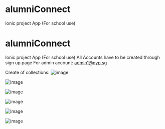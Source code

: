 # alumniConnect
Ionic project App (For school use)
# alumniConnect
Ionic project App (For school use)
All Accounts have to be created through sign up page
For admin account: admin1@nyp.sg

Create of collections:
![image](https://github.com/xlllxllx/alumniConnect/assets/152968661/b3d4809a-8414-43bd-bc42-f1d4d8b86420)

![image](https://github.com/xlllxllx/alumniConnect/assets/152968661/e6180fba-d405-49f2-aa85-1c6ebf67c320)

![image](https://github.com/xlllxllx/alumniConnect/assets/152968661/3e45bb6b-6137-438a-917c-0b42029e34e0)

![image](https://github.com/xlllxllx/alumniConnect/assets/152968661/05306dda-e810-482c-8ecf-1d1d4bbeb2e7)

![image](https://github.com/xlllxllx/alumniConnect/assets/152968661/f72faa54-c1d1-4676-a106-bb575c9c81ce)

![image](https://github.com/xlllxllx/alumniConnect/assets/152968661/2f24dc1e-9882-425a-bdf6-f371c95bd773)
